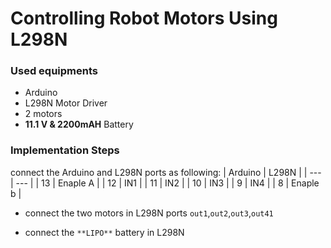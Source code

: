 # Controlling Robot Motors Using L298N



### Used equipments

* Arduino
* L298N Motor Driver
* 2 motors 
* **11.1 V & 2200mAH** Battery 



### Implementation Steps

 connect the Arduino and L298N ports as following: 
| Arduino  | L298N     |
| ---      | ---       |
| 13       | Enaple A  |
| 12       | IN1       |
| 11       | IN2       |
| 10       | IN3       |
| 9        | IN4       |
| 8        | Enaple b  |


* connect the two motors in L298N ports `out1`,`out2`,`out3`,`out41`


* connect the `**LIPO**` battery in L298N 

